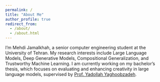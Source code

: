 ```yaml
---
permalink: /
title: "About Me"
author_profile: true
redirect_from:
  - /about/
  - /about.html
---
```


I’m Mehdi Jamalkhah, a senior computer engineering student at the University of Tehran. My research interests include Large Language Models, Deep Generative Models, Compositional Generalization, and Trustworthy Machine Learning. I am currently working on my bachelor’s thesis, which focuses on evaluating and enhancing creativity in large language models, supervised by [Prof. Yadollah Yaghoobzadeh](https://ece.ut.ac.ir/en/~y.yaghoobzadeh).